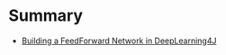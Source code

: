 # Summary

<!-- ### Main Content -->


* [Building a FeedForward Network in DeepLearning4J](Feedforward/01.md)

<!--
* [Building Block of Deep Learning](DeepLearningBuildingBlocks/01.md)


* [Choosing the Right Neural Net](ChoosingNeuralNet/01.md)

* [DeepLearning4J](DL4J_overview/README.md)
  * [DeepLearning4J Overview](DL4J_overview/DeepLearning4J.md)
  * [DataVec](DL4J_overview/DataVec.md)
  * [DataVec Lab](DL4J_overview/DataVecLab.md)
  * [ND4J and libnd4j](DL4J_overview/ND4J.md)
  * [DeepLearning4J](DL4J_overview/DeepLearning4J.md)
  * [Reinforcement Learning](DL4J_overview/RL4J.md)
  * [Scala with ScalNet](DL4J_overview/ScalNet.md)
  * [HyperParameter Tuning with Arbiter](DL4J_overview/Arbiter.md)


* [Distributed Training with DL4J Spark API](Spark/01.md)


* [Loading Pre-Trained Models from Other Frameworks](ModelImport/01.md)


### SCRATCH MATERIALS WE CAN GRAB STUFF FROM HERE AND MOVE UP IF IT FITS, lots of this is Josh's IBM preso

* [Introduction to machine learning](Introduction_to_machine_learning/README.md)
    * [Introduction to machine learning](Introduction_to_machine_learning/01.md)


* [DeepLearning_Intro](DeepLearning_Intro/README.md)
        * [DeepLearning_Intro](DeepLearning_Intro/01.md)


* [Recurrent Nerual Networks](Recurrent_Neural_Networks/README.md)
        * [Recurrent Neural Networks](Recurrent_Neural_Networks/01.md)


* [ETL Vectorization](ETL_Vectorization/README.md)
        * [Recurrent Neural Networks](ETL_Vectorization/01.md)


* [Building RNN Applications](buildingRNN_applications/README.md)
        * [Building RNN Applications](buildingRNN_applications/01.md)



### More Scratch materials, my stuff some adapted fromJosh

* [What is DeepLearning?](What_is_deep_learning/01.md)

* [Types of Neural Networks](Neural_Network_Types/01.md)


* [Introduction to Recurrent Neural Networks](Intro_to_Recurrent_Neural_Networks/01.md)


-->
